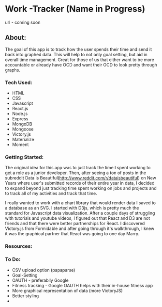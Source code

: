 # Work -Tracker (Name in Progress)

url - coming soon

## About:
The goal of this app is to track how the user spends their time and send it back into graphed data. This will help to not only goal setting, but aid in overall time management. Great for those of us that either want to be more accountable or already have OCD and want their OCD to look pretty through graphs.

### Tech Used:
* HTML
* CSS
* Javascript
* React.js
* Node.js
* Express
* MongoDB
* Mongoose
* Victory.js
* Materialize
* Moment

### Getting Started:
The original idea for this app was to just track the time I spent working to get a role as a junior developer. Then, after seeing a ton of posts in the subreddit Data is Beautiful(http://www.reddit.com/r/dataisbeautiful) on New Years where user's submitted records of their entire year in data, I decided to expand beyond just tracking time spent working on jobs and projects and to track all of my activities and track that time.

I really wanted to work with a chart library that would render data I saved to a database as an SVG. I started with D3js, which is pretty much the standard for Javascript data visualization. After a couple days of struggling with tutorials and youtube videos, I figured out that React and D3 are not friends and that there were better partnerships for React. I discovered Victory.js from Formidable and after going through it's walkthrough, I knew it was the graphical partner that React was going to one day Marry.

### Resources:

### To Do:
* CSV upload option (papaparse)
* Goal-Setting
* OAUTH - preferablly Google
* Fitness tracking - Google OAUTH helps with their in-house fitness app
* More graphical representation of data (more VictoryJS)
* Better styling
* 
